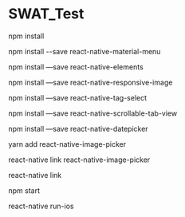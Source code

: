 # SWAT_Test
npm install


npm install --save react-native-material-menu

npm install —save react-native-elements

npm install —save react-native-responsive-image

npm install —save react-native-tag-select

npm install —save react-native-scrollable-tab-view

npm install —save react-native-datepicker

yarn add react-native-image-picker

react-native link react-native-image-picker

react-native link

npm start

react-native run-ios
